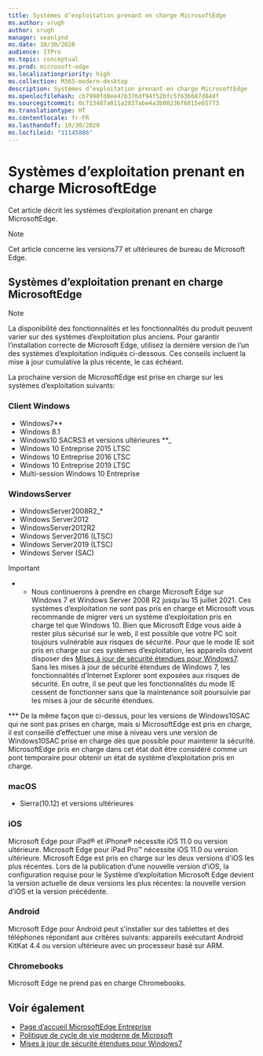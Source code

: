 ```yaml
---
title: Systèmes d’exploitation prenant en charge MicrosoftEdge
ms.author: srugh
author: srugh
manager: seanlynd
ms.date: 10/30/2020
audience: ITPro
ms.topic: conceptual
ms.prod: microsoft-edge
ms.localizationpriority: high
ms.collection: M365-modern-desktop
description: Systèmes d’exploitation prenant en charge MicrosoftEdge
ms.openlocfilehash: cb7998fd8ee47b376df94f52bfc5f636687d848f
ms.sourcegitcommit: 0c713487a811a2837abe4a3b08236f6815e65773
ms.translationtype: HT
ms.contentlocale: fr-FR
ms.lasthandoff: 10/30/2020
ms.locfileid: "11145886"
---
```

# Systèmes d’exploitation prenant en charge MicrosoftEdge

Cet article décrit les systèmes d’exploitation prenant en charge MicrosoftEdge.

> [!NOTE]
> Cet article concerne les versions77 et ultérieures de bureau de Microsoft Edge.

## Systèmes d’exploitation prenant en charge MicrosoftEdge

> [!NOTE]
> La disponibilité des fonctionnalités et les fonctionnalités du produit peuvent varier sur des systèmes d’exploitation plus anciens. Pour garantir l’installation correcte de Microsoft Edge, utilisez la dernière version de l’un des systèmes d’exploitation indiqués ci-dessous. Ces conseils incluent la mise à jour cumulative la plus récente, le cas échéant.

La prochaine version de MicrosoftEdge est prise en charge sur les systèmes d’exploitation suivants:

### Client Windows

- Windows7**
- Windows 8.1
- Windows10 SACRS3 et versions ultérieures **_
- Windows 10 Entreprise 2015 LTSC
- Windows 10 Entreprise 2016 LTSC
- Windows 10 Entreprise 2019 LTSC
- Multi-session Windows 10 Entreprise

### WindowsServer

- WindowsServer2008R2_*
- Windows Server2012
- WindowsServer2012R2
- Windows Server2016 (LTSC)
- Windows Server2019 (LTSC)
- Windows Server (SAC)

> [!IMPORTANT]
> * * Nous continuerons à prendre en charge Microsoft Edge sur Windows 7 et Windows Server 2008 R2 jusqu’au 15 juillet 2021. Ces systèmes d’exploitation ne sont pas pris en charge et Microsoft vous recommande de migrer vers un système d’exploitation pris en charge tel que Windows 10. Bien que Microsoft Edge vous aide à rester plus sécurisé sur le web, il est possible que votre PC soit toujours vulnérable aux risques de sécurité. Pour que le mode IE soit pris en charge sur ces systèmes d’exploitation, les appareils doivent disposer des [Mises à jour de sécurité étendues pour Windows7](https://support.microsoft.com/help/4527878/faq-about-extended-security-updates-for-windows-7). Sans les mises à jour de sécurité étendues de Windows 7, les fonctionnalités d’Internet Explorer sont exposées aux risques de sécurité. En outre, il se peut que les fonctionnalités du mode IE cessent de fonctionner sans que la maintenance soit poursuivie par les mises à jour de sécurité étendues.  
>
> *** De la même façon que ci-dessus, pour les versions de Windows10SAC qui ne sont pas prises en charge, mais si MicrosoftEdge est pris en charge, il est conseillé d’effectuer une mise à niveau vers une version de Windows10SAC prise en charge dès que possible pour maintenir la sécurité. MicrosoftEdge pris en charge dans cet état doit être considéré comme un pont temporaire pour obtenir un état de système d’exploitation pris en charge.

### macOS

- Sierra(10.12) et versions ultérieures

### iOS

Microsoft Edge pour iPad&reg; et iPhone&reg; nécessite iOS 11.0 ou version ultérieure. Microsoft Edge pour iPad Pro&trade; nécessite iOS 11.0 ou version ultérieure. Microsoft Edge est pris en charge sur les deux versions d'iOS les plus récentes. Lors de la publication d’une nouvelle version d’iOS, la configuration requise pour le Système d’exploitation Microsoft Edge devient la version actuelle de deux versions les plus récentes: la nouvelle version d’iOS et la version précédente.

### Android

Microsoft Edge pour Android peut s'installer sur des tablettes et des téléphones répondant aux critères suivants: appareils exécutant Android KitKat 4.4 ou version ultérieure avec un processeur basé sur ARM.

### Chromebooks

Microsoft Edge ne prend pas en charge Chromebooks.

## Voir également

- [Page d’accueil MicrosoftEdge Entreprise](https://aka.ms/EdgeEnterprise)
- [Politique de cycle de vie moderne de Microsoft](https://support.microsoft.com/help/30881/modern-lifecycle-policy)
- [Mises à jour de sécurité étendues pour Windows7](https://support.microsoft.com/help/4527878/faq-about-extended-security-updates-for-windows-7)
